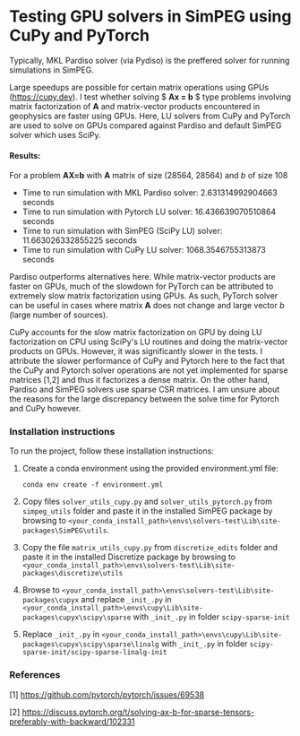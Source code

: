 # Testing GPU solvers in SimPEG using CuPy and PyTorch

Typically, MKL Pardiso solver (via Pydiso) is the preffered solver for running simulations in SimPEG. 

Large speedups are possible for certain matrix operations using GPUs (https://cupy.dev). I test whether solving $ **Ax = b** $ type problems involving matrix factorization of **A** and matrix-vector products encountered in geophysics are faster using GPUs. Here, LU solvers from CuPy and PyTorch are used to solve on GPUs compared against Pardiso and default SimPEG solver which uses SciPy.

#### Results:
For a problem **AX=b** with **A** matrix of size (28564, 28564) and _b_ of size 108
- Time to run simulation with MKL Pardiso solver: 2.631314992904663 seconds
- Time to run simulation with Pytorch LU solver: 16.436639070510864 seconds
- Time to run simulation with SimPEG (SciPy LU) solver: 11.663026332855225 seconds
- Time to run simulation with CuPy LU solver: 1068.3546755313873 seconds

Pardiso outperforms alternatives here. While matrix-vector products are faster on GPUs, much of the slowdown for PyTorch can be attributed to extremely slow matrix factorization using GPUs. As such, PyTorch solver can be useful in cases where matrix **A** does not change and large vector _b_ (large number of sources).

CuPy accounts for the slow matrix factorization on GPU by doing LU factorization on CPU using SciPy's LU routines and doing the matrix-vector products on GPUs. However, it was significantly slower in the tests. I attribute the slower performance of CuPy and Pytorch here to the fact that the CuPy and Pytorch solver operations are not yet implemented for sparse matrices [1,2] and thus it factorizes a dense matrix. On the other hand, Pardiso and SimPEG solvers use sparse CSR matrices. I am unsure about the reasons for the large discrepancy between the solve time for Pytorch and CuPy however.

### Installation instructions
To run the project, follow these installation instructions:

1. Create a conda environment using the provided environment.yml file:

    ```
    conda env create -f environment.yml
    ```

2. Copy files `solver_utils_cupy.py` and `solver_utils_pytorch.py` from `simpeg_utils` folder and paste it in the installed SimPEG package by browsing to `<your_conda_install_path>\envs\solvers-test\Lib\site-packages\SimPEG\utils`.

3. Copy the file `matrix_utils_cupy.py` from `discretize_edits` folder and paste it in the installed Discretize package by browsing to `<your_conda_install_path>\envs\solvers-test\Lib\site-packages\discretize\utils`

4. Browse to `<your_conda_install_path>\envs\solvers-test\Lib\site-packages\cupyx` and replace `_init_.py` in `<your_conda_install_path>\envs\cupy\Lib\site-packages\cupyx\scipy\sparse` with `_init_.py` in folder `scipy-sparse-init`

5. Replace `_init_.py` in `<your_conda_install_path>\envs\cupy\Lib\site-packages\cupyx\scipy\sparse\linalg` with `_init_.py` in folder `scipy-sparse-init/scipy-sparse-linalg-init`

### References
[1] https://github.com/pytorch/pytorch/issues/69538

[2] https://discuss.pytorch.org/t/solving-ax-b-for-sparse-tensors-preferably-with-backward/102331
